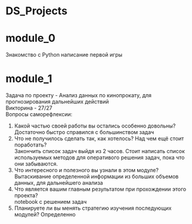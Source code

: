 # DS_Projects

# module_0   
Знакомство с Python написание первой игры

# module_1   
Задача по проекту - Анализ данных по кинопрокату, для прогнозирования дальнейших действий   
Викторина -  27/27   
Вопросы саморефлексии:
1. Какой частью своей работы вы остались особенно довольны?   
Достаточно быстро справился с большинством задач
2. Что не получилось сделать так, как хотелось? Над чем ещё стоит поработать?   
Закончить список задач выйдя из 2 часов. Стоит написать список используемых 
методов для оперативого решения задач, пока что они забываются.
3. Что интересного и полезного вы узнали в этом модуле?   
Вытаскивание определенной информации из больших объемов данных, 
для дальнейшего анализа
4. Что является вашим главным результатом при прохождении этого проекта?   
notebook с решением задач
5. Планируете ли вы менять стратегию изучения последующих модулей?
Определенно   
